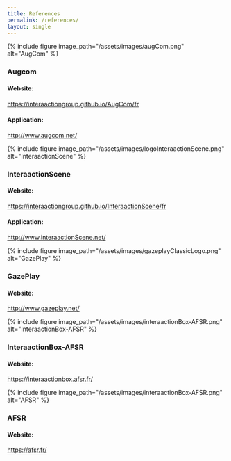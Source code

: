 ```yaml
---
title: References
permalink: /references/
layout: single
---
```


{% include figure image_path="/assets/images/augCom.png" alt="AugCom" %}
### Augcom

#### Website:
https://interaactiongroup.github.io/AugCom/fr

#### Application:
http://www.augcom.net/


{% include figure image_path="/assets/images/logoInteraactionScene.png" alt="InteraactionScene" %}
### InteraactionScene

#### Website:
https://interaactiongroup.github.io/InteraactionScene/fr

#### Application:
http://www.interaactionScene.net/

{% include figure image_path="/assets/images/gazeplayClassicLogo.png" alt="GazePlay" %}
### GazePlay

#### Website:
http://www.gazeplay.net/

{% include figure image_path="/assets/images/interaactionBox-AFSR.png" alt="InteraactionBox-AFSR" %}
### InteraactionBox-AFSR

#### Website:
https://interaactionbox.afsr.fr/

{% include figure image_path="/assets/images/interaactionBox-AFSR.png" alt="AFSR" %}
### AFSR

#### Website:
https://afsr.fr/
